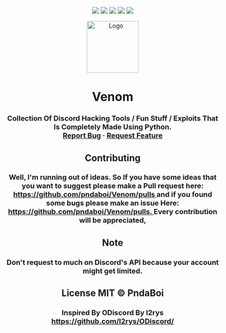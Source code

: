 <p align="center">
  <img src="https://img.shields.io/github/contributors/pndaboi/Venom.svg?style=for-the-badge"/>
  <img src="https://img.shields.io/github/forks/pndaboi/Venom.svg?style=for-the-badge"/>
  <img src="https://img.shields.io/github/stars/pndaboi/Venom.svg?style=for-the-badge"/>
  <img src="https://img.shields.io/github/issues/pndaboi/Venom.svg?style=for-the-badge"/>
  <img src="https://img.shields.io/github/license/pndaboi/Venom.svg?style=for-the-badge"/>
</p>

<div align="center">
  <a href="https://github.com/pndaboi/Venom">
    <img src="https://i.imgur.com/9l4pHEN.png" alt="Logo" width="120" height="120">
  </a>
<h1 align="center">Venom</h>
<h3 align="center">
    Collection Of Discord Hacking Tools / Fun Stuff / Exploits That Is Completely Made Using Python.
<br>
    <a href="https://github.com/pndaboi/venom/issues">Report Bug</a>
    ·
    <a href="https://github.com/pndaboi/venom/issues">Request Feature</a>
  </h3>
</div>


<h2 align="center"> Contributing </h2>
<h3 align="center">
Well, I'm running out of ideas. So If you have some ideas that you want to suggest please make a Pull request here: <a href="https://github.com/pndaboi/Venom/pulls"> https://github.com/pndaboi/Venom/pulls </a> and if you found some bugs please make an issue Here: <a href="https://github.com/pndaboi/Venom/issues">https://github.com/pndaboi/Venom/pulls. </a> Every contribution will be appreciated,
</h3>
<h2 align="center">
Note
</h2>
<h3 align="center">
Don't request to much on Discord's API because your account might get limited.
</h3>

<h2 align="center">
License
MIT © PndaBoi
</h2>
<h3 align="center">
Inspired By ODiscord By I2rys 
<br>
<a href="https://github.com/I2rys/ODiscord/"> https://github.com/I2rys/ODiscord/ </a>
</h3>
